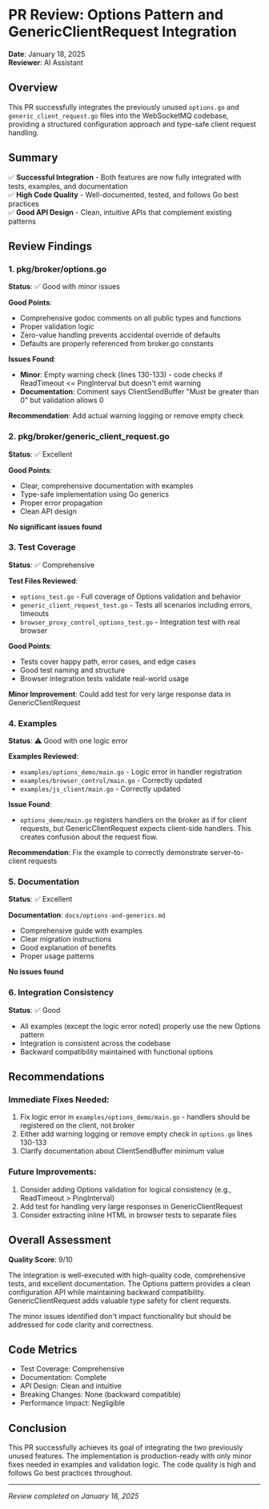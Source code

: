 # PR Review: Options Pattern and GenericClientRequest Integration

**Date**: January 18, 2025  
**Reviewer**: AI Assistant  

## Overview
This PR successfully integrates the previously unused `options.go` and `generic_client_request.go` files into the WebSocketMQ codebase, providing a structured configuration approach and type-safe client request handling.

## Summary
✅ **Successful Integration** - Both features are now fully integrated with tests, examples, and documentation  
✅ **High Code Quality** - Well-documented, tested, and follows Go best practices  
✅ **Good API Design** - Clean, intuitive APIs that complement existing patterns  

## Review Findings

### 1. pkg/broker/options.go
**Status**: ✅ Good with minor issues

**Good Points**:
- Comprehensive godoc comments on all public types and functions
- Proper validation logic
- Zero-value handling prevents accidental override of defaults
- Defaults are properly referenced from broker.go constants

**Issues Found**:
- **Minor**: Empty warning check (lines 130-133) - code checks if ReadTimeout <= PingInterval but doesn't emit warning
- **Documentation**: Comment says ClientSendBuffer "Must be greater than 0" but validation allows 0

**Recommendation**: Add actual warning logging or remove empty check

### 2. pkg/broker/generic_client_request.go  
**Status**: ✅ Excellent

**Good Points**:
- Clear, comprehensive documentation with examples
- Type-safe implementation using Go generics
- Proper error propagation
- Clean API design

**No significant issues found**

### 3. Test Coverage
**Status**: ✅ Comprehensive

**Test Files Reviewed**:
- `options_test.go` - Full coverage of Options validation and behavior
- `generic_client_request_test.go` - Tests all scenarios including errors, timeouts
- `browser_proxy_control_options_test.go` - Integration test with real browser

**Good Points**:
- Tests cover happy path, error cases, and edge cases
- Good test naming and structure
- Browser integration tests validate real-world usage

**Minor Improvement**: Could add test for very large response data in GenericClientRequest

### 4. Examples  
**Status**: ⚠️ Good with one logic error

**Examples Reviewed**:
- `examples/options_demo/main.go` - Logic error in handler registration
- `examples/browser_control/main.go` - Correctly updated
- `examples/js_client/main.go` - Correctly updated

**Issue Found**: 
- `options_demo/main.go` registers handlers on the broker as if for client requests, but GenericClientRequest expects client-side handlers. This creates confusion about the request flow.

**Recommendation**: Fix the example to correctly demonstrate server-to-client requests

### 5. Documentation
**Status**: ✅ Excellent

**Documentation**: `docs/options-and-generics.md`
- Comprehensive guide with examples
- Clear migration instructions
- Good explanation of benefits
- Proper usage patterns

**No issues found**

### 6. Integration Consistency
**Status**: ✅ Good

- All examples (except the logic error noted) properly use the new Options pattern
- Integration is consistent across the codebase
- Backward compatibility maintained with functional options

## Recommendations

### Immediate Fixes Needed:
1. Fix logic error in `examples/options_demo/main.go` - handlers should be registered on the client, not broker
2. Either add warning logging or remove empty check in `options.go` lines 130-133
3. Clarify documentation about ClientSendBuffer minimum value

### Future Improvements:
1. Consider adding Options validation for logical consistency (e.g., ReadTimeout > PingInterval)
2. Add test for handling very large responses in GenericClientRequest
3. Consider extracting inline HTML in browser tests to separate files

## Overall Assessment

**Quality Score**: 9/10

The integration is well-executed with high-quality code, comprehensive tests, and excellent documentation. The Options pattern provides a clean configuration API while maintaining backward compatibility. GenericClientRequest adds valuable type safety for client requests.

The minor issues identified don't impact functionality but should be addressed for code clarity and correctness.

## Code Metrics
- Test Coverage: Comprehensive
- Documentation: Complete  
- API Design: Clean and intuitive
- Breaking Changes: None (backward compatible)
- Performance Impact: Negligible

## Conclusion
This PR successfully achieves its goal of integrating the two previously unused features. The implementation is production-ready with only minor fixes needed in examples and validation logic. The code quality is high and follows Go best practices throughout.

---
*Review completed on January 18, 2025*
